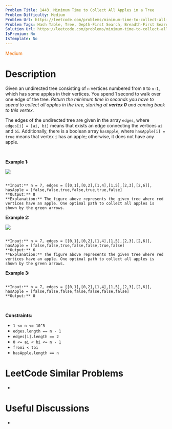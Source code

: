 ```yaml
---
Problem Title: 1443. Minimum Time to Collect All Apples in a Tree
Problem Difficulty: Medium
Problem Url: https://leetcode.com/problems/minimum-time-to-collect-all-apples-in-a-tree/
Problem Tags: Hash Table, Tree, Depth-First Search, Breadth-First Search
Solution Url: https://leetcode.com/problems/minimum-time-to-collect-all-apples-in-a-tree/solution/
IsPremium: No
IsTemplate: No
---
```


<span style="color: rgb(239, 108, 0);">Medium</span>

# Description

Given an undirected tree consisting of `n` vertices numbered from `0` to `n-1`, which has some apples in their vertices. You spend 1 second to walk over one edge of the tree. *Return the minimum time in seconds you have to spend to collect all apples in the tree, starting at **vertex 0** and coming back to this vertex.*


The edges of the undirected tree are given in the array `edges`, where `edges[i] = [ai, bi]` means that exists an edge connecting the vertices `ai` and `bi`. Additionally, there is a boolean array `hasApple`, where `hasApple[i] = true` means that vertex `i` has an apple; otherwise, it does not have any apple.


 


**Example 1:**


**![](https://assets.leetcode.com/uploads/2020/04/23/min_time_collect_apple_1.png)**



```

**Input:** n = 7, edges = [[0,1],[0,2],[1,4],[1,5],[2,3],[2,6]], hasApple = [false,false,true,false,true,true,false]
**Output:** 8 
**Explanation:** The figure above represents the given tree where red vertices have an apple. One optimal path to collect all apples is shown by the green arrows.  

```

**Example 2:**


**![](https://assets.leetcode.com/uploads/2020/04/23/min_time_collect_apple_2.png)**



```

**Input:** n = 7, edges = [[0,1],[0,2],[1,4],[1,5],[2,3],[2,6]], hasApple = [false,false,true,false,false,true,false]
**Output:** 6
**Explanation:** The figure above represents the given tree where red vertices have an apple. One optimal path to collect all apples is shown by the green arrows.  

```

**Example 3:**



```

**Input:** n = 7, edges = [[0,1],[0,2],[1,4],[1,5],[2,3],[2,6]], hasApple = [false,false,false,false,false,false,false]
**Output:** 0

```

 


**Constraints:**


* `1 <= n <= 10^5`
* `edges.length == n - 1`
* `edges[i].length == 2`
* `0 <= ai < bi <= n - 1`
* `fromi < toi`
* `hasApple.length == n`




# LeetCode Similar Problems

- []()

# Useful Discussions

- []()
